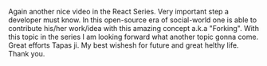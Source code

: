 Again another nice video in the React Series. Very important step a developer must know. In this open-source era of social-world one is able to contribute his/her work/idea with this amazing concept a.k.a "Forking". With this topic in the series I am looking forward what another topic gonna come. Great efforts Tapas ji. My best wishesh for future and great helthy life. Thank you.
